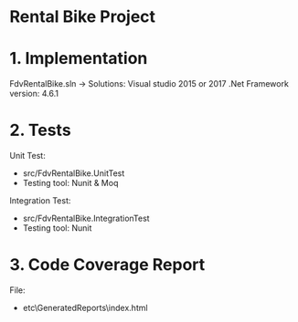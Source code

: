 # Rental Bike Project

# 1. Implementation
FdvRentalBike.sln -> Solutions: Visual studio 2015 or 2017
.Net Framework version: 4.6.1

# 2. Tests
Unit Test:
- src/FdvRentalBike.UnitTest
- Testing tool: Nunit & Moq

Integration Test:
- src/FdvRentalBike.IntegrationTest
- Testing tool: Nunit

# 3. Code Coverage Report
File:
- etc\GeneratedReports\index.html
